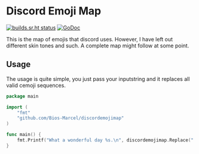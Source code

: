 # Discord Emoji Map

[![builds.sr.ht status](https://builds.sr.ht/~biosmarcel/discordemojimap/arch.yml.svg)](https://builds.sr.ht/~biosmarcel/discordemojimap/arch.yml?)
[![GoDoc](https://godoc.org/github.com/Bios-Marcel/discordemojimap?status.svg)](https://godoc.org/github.com/Bios-Marcel/discordemojimap)

This is the map of emojis that discord uses. However, I have left out
different skin tones and such. A complete map might follow at some
point.

## Usage

The usage is quite simple, you just pass your inputstring and it replaces all
valid cemoji sequences.

```go
package main

import (
    "fmt"
    "github.com/Bios-Marcel/discordemojimap"
)

func main() {
    fmt.Printf("What a wonderful day %s.\n", discordemojimap.Replace(":sun_with_face:"))
}
```